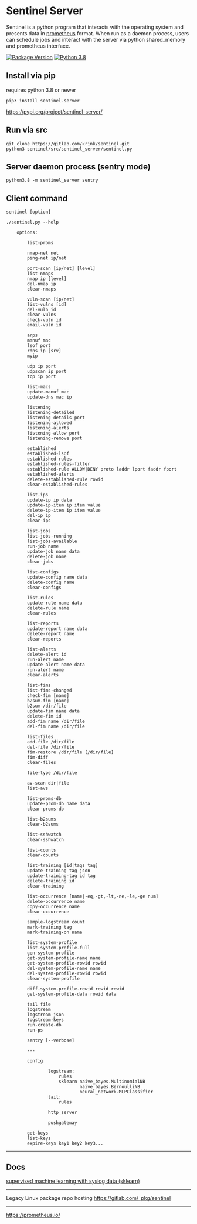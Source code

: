 
# Sentinel Server

Sentinel is a python program that interacts with the operating system and presents data in [prometheus](https://prometheus.io) format.  When run as a daemon process, users can schedule jobs and interact with the server via python shared_memory and prometheus interface.  

[![Package Version](https://img.shields.io/pypi/v/sentinel-server.svg)](https://pypi.python.org/pypi/sentinel-server/)
[![Python 3.8](https://img.shields.io/badge/python-3.8-blue.svg)](https://www.python.org/downloads/release/python-380/)


## Install via pip
requires python 3.8 or newer  
```
pip3 install sentinel-server
```
https://pypi.org/project/sentinel-server/    

## Run via src
```
git clone https://gitlab.com/krink/sentinel.git
python3 sentinel/src/sentinel_server/sentinel.py
```

## Server daemon process (sentry mode)
```
python3.8 -m sentinel_server sentry    
```

## Client command   
```
sentinel [option]    
```

```
./sentinel.py --help

    options:

        list-proms

        nmap-net net
        ping-net ip/net

        port-scan [ip/net] [level]
        list-nmaps
        nmap ip [level]
        del-nmap ip
        clear-nmaps

        vuln-scan [ip/net]
        list-vulns [id]
        del-vuln id
        clear-vulns
        check-vuln id
        email-vuln id

        arps
        manuf mac
        lsof port
        rdns ip [srv]
        myip

        udp ip port
        udpscan ip port
        tcp ip port

        list-macs
        update-manuf mac
        update-dns mac ip

        listening
        listening-detailed
        listening-details port
        listening-allowed
        listening-alerts
        listening-allow port
        listening-remove port

        established
        established-lsof
        established-rules
        established-rules-filter
        established-rule ALLOW|DENY proto laddr lport faddr fport
        established-alerts
        delete-established-rule rowid
        clear-established-rules

        list-ips
        update-ip ip data
        update-ip-item ip item value
        delete-ip-item ip item value
        del-ip ip
        clear-ips

        list-jobs
        list-jobs-running
        list-jobs-available
        run-job name
        update-job name data
        delete-job name
        clear-jobs

        list-configs
        update-config name data
        delete-config name
        clear-configs

        list-rules
        update-rule name data
        delete-rule name
        clear-rules

        list-reports
        update-report name data
        delete-report name
        clear-reports

        list-alerts
        delete-alert id
        run-alert name
        update-alert name data
        run-alert name
        clear-alerts

        list-fims
        list-fims-changed
        check-fim [name]
        b2sum-fim [name]
        b2sum /dir/file
        update-fim name data
        delete-fim id
        add-fim name /dir/file
        del-fim name /dir/file

        list-files
        add-file /dir/file
        del-file /dir/file
        fim-restore /dir/file [/dir/file]
        fim-diff
        clear-files

        file-type /dir/file

        av-scan dir|file
        list-avs

        list-proms-db
        update-prom-db name data
        clear-proms-db

        list-b2sums
        clear-b2sums

        list-sshwatch
        clear-sshwatch

        list-counts
        clear-counts

        list-training [id|tags tag]
        update-training tag json
        update-training-tag id tag
        delete-training id
        clear-training

        list-occurrence [name|-eq,-gt,-lt,-ne,-le,-ge num]
        delete-occurrence name
        copy-occurrence name
        clear-occurrence

        sample-logstream count
        mark-training tag
        mark-training-on name

        list-system-profile
        list-system-profile-full
        gen-system-profile
        get-system-profile-name name
        get-system-profile-rowid rowid
        del-system-profile-name name
        del-system-profile-rowid rowid
        clear-system-profile

        diff-system-profile-rowid rowid rowid
        get-system-profile-data rowid data

        tail file
        logstream
        logstream-json
        logstream-keys
        run-create-db
        run-ps

        sentry [--verbose]

        ---

        config

                logstream:
                    rules
                    sklearn naive_bayes.MultinomialNB
                            naive_bayes.BernoulliNB
                            neural_network.MLPClassifier
                tail:
                    rules

                http_server

                pushgateway

        get-keys
        list-keys
        expire-keys key1 key2 key3...

```

---   

## Docs

[supervised machine learning with syslog data (sklearn)](docs/README.sklearn.naive_bayes.syslog.mac.md)

---   

Legacy Linux package repo hosting https://gitlab.com/_pkg/sentinel  

---

https://prometheus.io/    



